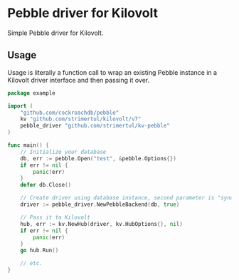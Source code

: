 # Pebble driver for Kilovolt

Simple Pebble driver for Kilovolt.

## Usage

Usage is literally a function call to wrap an existing Pebble instance in a Kilovolt driver interface and then passing it over.

```go
package example

import (
	"github.com/cockroachdb/pebble"
	kv "github.com/strimertul/kilovolt/v7"
	pebble_driver "github.com/strimertul/kv-pebble"
)

func main() {
	// Initialize your database 
	db, err := pebble.Open("test", &pebble.Options{})
	if err != nil {
		panic(err)
	}
	defer db.Close()

	// Create driver using database instance, second parameter is "sync" (should be kept to true)
	driver := pebble_driver.NewPebbleBackend(db, true)

	// Pass it to Kilovolt
	hub, err := kv.NewHub(driver, kv.HubOptions{}, nil)
	if err != nil {
		panic(err)
	}
	go hub.Run()

	// etc.
}
```